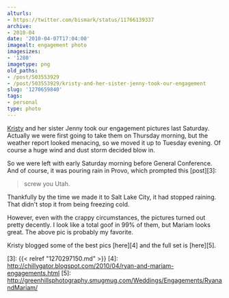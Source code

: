```yaml
---
alturls:
- https://twitter.com/bismark/status/11766139337
archive:
- 2010-04
date: '2010-04-07T17:04:00'
imagealt: engagement photo
imagesizes:
- '1280'
imagetype: png
old_paths:
- /post/503553929
- /post/503553929/kristy-and-her-sister-jenny-took-our-engagement
slug: '1270659840'
tags:
- personal
type: photo
---
```


[Kristy][2] and her sister Jenny took our engagement pictures last
Saturday.  Actually we were first going to take them on Thursday morning,
but the weather report looked menacing, so we moved it up to Tuesday
evening.  Of course a huge wind and dust storm decided blow in.

So we were left with early Saturday morning before General Conference. And
of course, it was pouring rain in Provo, which prompted this [post][3]:

> screw you Utah.

Thankfully by the time we made it to Salt Lake City, it had stopped
raining.  That didn't stop it from being freezing cold.

However, even with the crappy circumstances, the pictures turned out
pretty decently.  I look like a total goof in 99% of them, but Mariam
looks great.  The above pic is probably my favorite.

Kristy blogged some of the best pics [here][4] and the full set is
[here][5].

[2]: http://www.chillygator.blogspot.com/
[3]: {{< relref "1270297150.md" >}}
[4]: http://chillygator.blogspot.com/2010/04/ryan-and-mariam-engagements.html
[5]: http://greenhillsphotography.smugmug.com/Weddings/Engagements/RyanandMariam/
